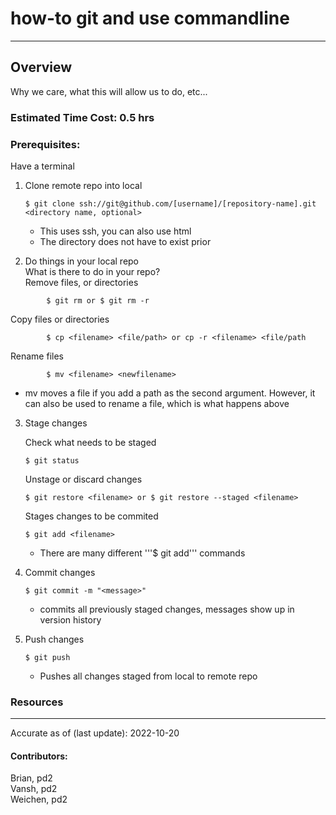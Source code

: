 # how-to git and use commandline
---
## Overview
Why we care, what this will allow us to do, etc...

### Estimated Time Cost: 0.5 hrs 

### Prerequisites:

Have a terminal

1. Clone remote repo into local
    
    ```
    $ git clone ssh://git@github.com/[username]/[repository-name].git <directory name, optional>
    ```
    - This uses ssh, you can also use html
    - The directory does not have to exist prior
2. Do things in your local repo  
What is there to do in your repo?  
Remove files, or directories  
    
```
        $ git rm or $ git rm -r
```  

Copy files or directories  
        
```
        $ cp <filename> <file/path> or cp -r <filename> <file/path
```
        
Rename files  
        
```
        $ mv <filename> <newfilename>
```
- mv moves a file if you add a path as the second argument. However, it can also be used to rename a file, which is what happens above 
3. Stage changes
    
    Check what needs to be staged
    ```
    $ git status
    ```
    
    Unstage or discard changes
    ```
    $ git restore <filename> or $ git restore --staged <filename>
    ```
    
    Stages changes to be commited 
    ```
    $ git add <filename>
    ```
    - There are many different '''$ git add''' commands
4. Commit changes
    ```
    $ git commit -m "<message>"
    ```
    - commits all previously staged changes, messages show up in version history
5. Push changes
    ```
    $ git push
    ```
    - Pushes all changes staged from local to remote repo


### Resources

---

Accurate as of (last update): 2022-10-20

#### Contributors:  
Brian, pd2  
Vansh, pd2  
Weichen, pd2
